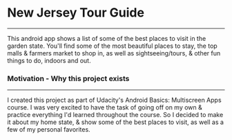 # New Jersey Tour Guide
---
This android app shows a list of some of the best places to visit in the garden state.
You'll find some of the most beautiful places to stay, the top malls & farmers market to shop in, 
as well as sightseeing/tours, & other fun things to do, indoors and out.



### Motivation - Why this project exists
---
I created this project as part of Udacity's Android Basics: Multiscreen Apps course. I was very excited to have the 
task of going off on my own & practice everything I'd learned throughout the course. 
So I decided to make it about my home state, & show some of the best places to visit, as well as a few 
of my personal favorites.


